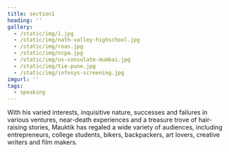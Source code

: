 ```yaml
---
title: section1
heading: ''
gallery:
  - /static/img/1.jpg
  - /static/img/nath-valley-highschool.jpg
  - /static/img/roas.jpg
  - /static/img/ncpa.jpg
  - /static/img/us-consulate-mumbai.jpg
  - /static/img/tie-pune.jpg
  - /static/img/infosys-screening.jpg
imgurl: ''
tags:
  - speaking
---
```

With his varied interests, inquisitive nature, successes and failures in various ventures, near-death experiences and a treasure trove of hair-raising stories, Mauktik has regaled a wide variety of audiences, including entrepreneurs, college students, bikers, backpackers, art lovers, creative writers and film makers.
